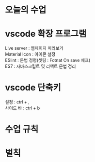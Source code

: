 # 오늘의 수업

# vscode 확장 프로그램
Live server : 웹페이지 미리보기   
Material Icon : 아이콘 설정   
ESlint : 문법 정령(셋팅 : Fotnat On save 체크)   
ES7 : 자바스크립트 및 리액트 문법 정리   
# vscode 단축키
설정 : ctrl + ,   
사이드 바 : ctrl + b   
# 수업 규칙

# 벌칙